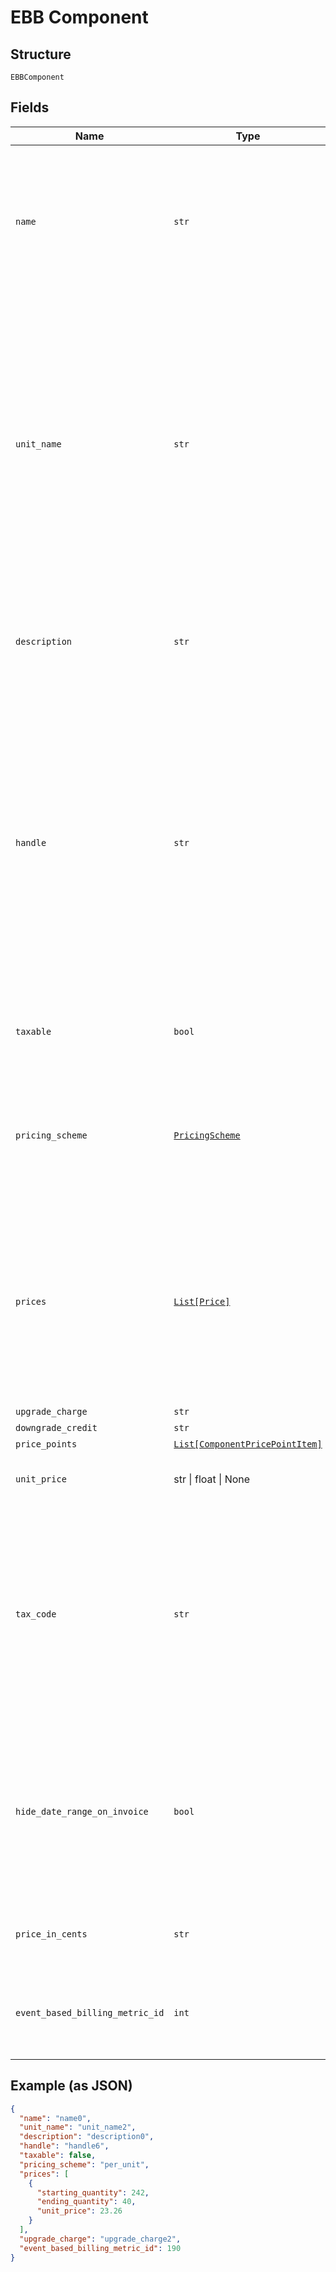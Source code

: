 
# EBB Component

## Structure

`EBBComponent`

## Fields

| Name | Type | Tags | Description |
|  --- | --- | --- | --- |
| `name` | `str` | Required | A name for this component that is suitable for showing customers and displaying on billing statements, ie. "Minutes". |
| `unit_name` | `str` | Required | The name of the unit of measurement for the component. It should be singular since it will be automatically pluralized when necessary. i.e. “message”, which may then be shown as “5 messages” on a subscription’s component line-item |
| `description` | `str` | Optional | A description for the component that will be displayed to the user on the hosted signup page. |
| `handle` | `str` | Optional | A unique identifier for your use that can be used to retrieve this component is subsequent requests.  Must start with a letter or number and may only contain lowercase letters, numbers, or the characters '.', ':', '-', or '_'.<br>**Constraints**: *Pattern*: `^[a-z0-9][a-z0-9\-_:.]*$` |
| `taxable` | `bool` | Optional | Boolean flag describing whether a component is taxable or not. |
| `pricing_scheme` | [`PricingScheme`](../../doc/models/pricing-scheme.md) | Required | The identifier for the pricing scheme. See [Product Components](https://help.chargify.com/products/product-components.html) for an overview of pricing schemes. |
| `prices` | [`List[Price]`](../../doc/models/price.md) | Optional | (Not required for ‘per_unit’ pricing schemes) One or more price brackets. See [Price Bracket Rules](https://help.chargify.com/products/product-components.html#general-price-bracket-rules) for an overview of how price brackets work for different pricing schemes. |
| `upgrade_charge` | `str` | Optional | - |
| `downgrade_credit` | `str` | Optional | - |
| `price_points` | [`List[ComponentPricePointItem]`](../../doc/models/component-price-point-item.md) | Optional | - |
| `unit_price` | str \| float \| None | Optional | This is a container for one-of cases. |
| `tax_code` | `str` | Optional | A string representing the tax code related to the component type. This is especially important when using the Avalara service to tax based on locale. This attribute has a max length of 10 characters. |
| `hide_date_range_on_invoice` | `bool` | Optional | (Only available on Relationship Invoicing sites) Boolean flag describing if the service date range should show for the component on generated invoices. |
| `price_in_cents` | `str` | Optional | deprecated May 2011 - use unit_price instead |
| `event_based_billing_metric_id` | `int` | Required | The ID of an event based billing metric that will be attached to this component. |

## Example (as JSON)

```json
{
  "name": "name0",
  "unit_name": "unit_name2",
  "description": "description0",
  "handle": "handle6",
  "taxable": false,
  "pricing_scheme": "per_unit",
  "prices": [
    {
      "starting_quantity": 242,
      "ending_quantity": 40,
      "unit_price": 23.26
    }
  ],
  "upgrade_charge": "upgrade_charge2",
  "event_based_billing_metric_id": 190
}
```

